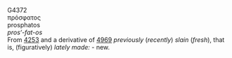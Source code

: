 <body>
  <p>G4372<br>  πρόσφατος  <br> prosphatos  <br><i>pros‘-fat-os </i><br>From <a href="g4253.htm">4253</a> and a derivative of <a href="g4969.htm">4969</a>  <i>previously</i> (<i>recently</i>) <i>slain</i> (<i>fresh</i>), that is, (figuratively) <i>lately</i> <i>made:</i> - new.<br></p>
 </body>